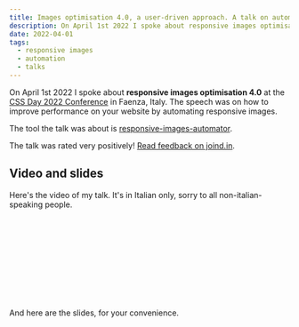 ```yaml
---
title: Images optimisation 4.0, a user-driven approach. A talk on automating your workflow with responsive images @ CSS Day (IT) 2022
description: On April 1st 2022 I spoke about responsive images optimisation 4.0 at the CSS Day Conference 2022 in Faenza, Italy. The speech was on how to improve performance on your website by automating responsive images.
date: 2022-04-01
tags:
  - responsive images
  - automation
  - talks
---
```


On April 1st 2022 I spoke about **responsive images optimisation 4.0** at the [CSS Day 2022 Conference](https://2022.cssday.it) in Faenza, Italy. The speech was on how to improve performance on your website by automating responsive images.

The tool the talk was about is [responsive-images-automator](https://github.com/verlok/responsive-images-automator).

The talk was rated very positively! [Read feedback on joind.in](https://joind.in/event/cssday-2022/-ottimizzazione-immagini-40-a-data-driven--test-driven-approach).

## Video and slides

Here's the video of my talk. It's in Italian only, sorry to all non-italian-speaking people.

<div class="videoWrapper">
  <iframe class="lazy" width="100%" height="auto" data-src="https://www.youtube.com/embed/8D4skk17BGI" title="" frameborder="0" allow="accelerometer; autoplay; clipboard-write; encrypted-media; gyroscope; picture-in-picture" allowfullscreen></iframe>
</div>

And here are the slides, for your convenience.

<div class="slideshareWrapper">
    <iframe class="lazy" data-src="https://www.slideshare.net/slideshow/embed_code/key/f0UQZznjoJ5Yvs?hostedIn=slideshare&page=upload" width="100%" height="autp" frameborder="0" marginwidth="0" marginheight="0" scrolling="no"></iframe>
</div>
